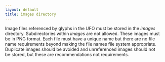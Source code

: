```yaml
---
layout: default
title: images directory
---
```


Image files referenced by glyphs in the UFO must be stored in the *images* directory. Subdirectories within *images* are not allowed. These images must be in PNG format. Each file must have a unique name but there are no file name requirements beyond making the file names file system appropriate. Duplicate images should be avoided and unreferenced images should not be stored, but these are recommendations not requirements.


